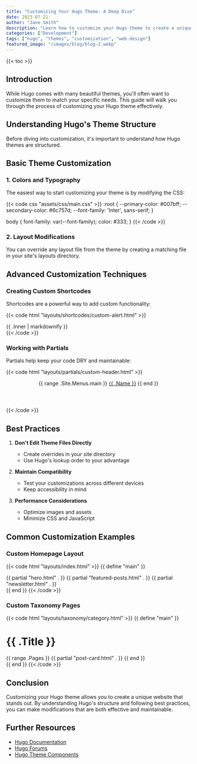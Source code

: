 ```yaml
---
title: "Customizing Your Hugo Theme: A Deep Dive"
date: 2023-07-21
author: "Jane Smith"
description: "Learn how to customize your Hugo theme to create a unique website that matches your brand and requirements."
categories: ["Development"]
tags: ["hugo", "themes", "customization", "web-design"]
featured_image: "/images/blog/blog-2.webp"
---
```


{{< toc >}}

## Introduction

While Hugo comes with many beautiful themes, you'll often want to customize them to match your specific needs. This guide will walk you through the process of customizing your Hugo theme effectively.

## Understanding Hugo's Theme Structure

Before diving into customization, it's important to understand how Hugo themes are structured.

## Basic Theme Customization

### 1. Colors and Typography

The easiest way to start customizing your theme is by modifying the CSS:

{{< code css "assets/css/main.css" >}}
:root {
    --primary-color: #007bff;
    --secondary-color: #6c757d;
    --font-family: 'Inter', sans-serif;
}

body {
    font-family: var(--font-family);
    color: #333;
}
{{< /code >}}

### 2. Layout Modifications

You can override any layout file from the theme by creating a matching file in your site's layouts directory.

## Advanced Customization Techniques

### Creating Custom Shortcodes

Shortcodes are a powerful way to add custom functionality:

{{< code html "layouts/shortcodes/custom-alert.html" >}}
<div class="alert alert-{{ .Get 0 }}">
    {{ .Inner | markdownify }}
</div>
{{< /code >}}

### Working with Partials

Partials help keep your code DRY and maintainable:

{{< code html "layouts/partials/custom-header.html" >}}
<header class="site-header">
    <nav>
        {{ range .Site.Menus.main }}
            <a href="{{ .URL }}">{{ .Name }}</a>
        {{ end }}
    </nav>
</header>
{{< /code >}}

## Best Practices

1. **Don't Edit Theme Files Directly**
   - Create overrides in your site directory
   - Use Hugo's lookup order to your advantage

2. **Maintain Compatibility**
   - Test your customizations across different devices
   - Keep accessibility in mind

3. **Performance Considerations**
   - Optimize images and assets
   - Minimize CSS and JavaScript

## Common Customization Examples

### Custom Homepage Layout

{{< code html "layouts/index.html" >}}
{{ define "main" }}
<div class="homepage">
    {{ partial "hero.html" . }}
    {{ partial "featured-posts.html" . }}
    {{ partial "newsletter.html" . }}
</div>
{{ end }}
{{< /code >}}

### Custom Taxonomy Pages

{{< code html "layouts/taxonomy/category.html" >}}
{{ define "main" }}
<div class="category-page">
    <h1>{{ .Title }}</h1>
    <div class="posts-grid">
        {{ range .Pages }}
            {{ partial "post-card.html" . }}
        {{ end }}
    </div>
</div>
{{ end }}
{{< /code >}}

## Conclusion

Customizing your Hugo theme allows you to create a unique website that stands out. By understanding Hugo's structure and following best practices, you can make modifications that are both effective and maintainable.

## Further Resources

- [Hugo Documentation](https://gohugo.io/documentation/)
- [Hugo Forums](https://discourse.gohugo.io/)
- [Hugo Theme Components](https://themes.gohugo.io/tags/components/)
